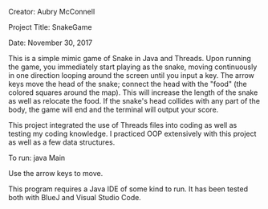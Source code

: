 Creator: Aubry McConnell

Project Title: SnakeGame

Date: November 30, 2017

This is a simple mimic game of Snake in Java and Threads. Upon running the game, you immediately start playing as the snake, moving continuously in one direction looping around the screen until you input a key. The arrow keys move the head of the snake; connect the head with the "food" (the colored squares around the map). This will increase the length of the snake as well as relocate the food. If the snake's head collides with any part of the body, the game will end and the terminal will output your score.

This project integrated the use of Threads files into coding as well as testing my coding knowledge. I practiced OOP extensively with this project as well as a few data structures.

To run: java Main

Use the arrow keys to move.

This program requires a Java IDE of some kind to run. It has been tested both with BlueJ and Visual Studio Code.